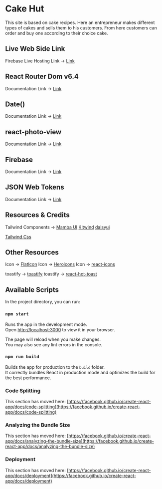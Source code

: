 
#  Cake Hut

This site is based on cake recipes. Here an entrepreneur makes different types of cakes and sells them to his customers. From here customers can order and buy one according to their choice cake.


## Live Web Side Link
Firebase Live Hosting Link -> [Link](https://cake-hut-11b0b.web.app)



## React Router Dom v6.4 
Documentation Link -> [Link](https://reactrouter.com/en/main/start/overview)
## Date()
Documentation Link -> [Link](https://www.mongodb.com/docs/manual/reference/method/Date/)
## react-photo-view
Documentation Link -> [Link](https://react-photo-view.vercel.app/en-US)
## Firebase
Documentation Link -> [Link](https://firebase.google.com/)
## JSON Web Tokens
Documentation Link -> [Link](https://jwt.io/)

## Resources & Credits
Tailwind Components -> 
[Mamba UI](https://www.mambaui.com/)
[Kitwind](https://kitwind.io/products/kometa/components)
[daisyui](https://daisyui.com/)

[Tailwind Css](https://tailwindcss.com/)

## Other Resources
Icon -> [FlatIcon](https://www.flaticon.com/)
Icon -> [Heroicons](https://heroicons.com/)
Icon -> [react-icons](https://react-icons.github.io/react-icons)

toastify -> [toastify](https://www.npmjs.com/package/react-toastify)
toastify -> [react-hot-toast](https://react-hot-toast.com/)




## Available Scripts

In the project directory, you can run:

### `npm start`

Runs the app in the development mode.\
Open [http://localhost:3000](http://localhost:3000) to view it in your browser.

The page will reload when you make changes.\
You may also see any lint errors in the console.
### `npm run build`

Builds the app for production to the `build` folder.\
It correctly bundles React in production mode and optimizes the build for the best performance.

### Code Splitting

This section has moved here: [https://facebook.github.io/create-react-app/docs/code-splitting](https://facebook.github.io/create-react-app/docs/code-splitting)

### Analyzing the Bundle Size

This section has moved here: [https://facebook.github.io/create-react-app/docs/analyzing-the-bundle-size](https://facebook.github.io/create-react-app/docs/analyzing-the-bundle-size)

### Deployment

This section has moved here: [https://facebook.github.io/create-react-app/docs/deployment](https://facebook.github.io/create-react-app/docs/deployment)












